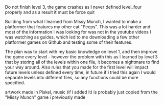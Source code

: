 Do not finish level 3, the game crashes as I never defined level_four properly and as a result it must be force quit

Building from what I learned from Missy Munch, I wanted to make a platformer that features my other cat "Peeps". This was a lot harder and most of the information I was looking for was not in the youtube videos I was watching as guides, which led to me downloading a few other platformer games on Github and testing some of their features.

The plan was to start with my basic knowledge on level 1, and then improve the game every level - however the problem with this as I learned by level 3 that by storing all of the levels within one file, it becomes a nightmare to find your way around. Also rules that you made for the first level will impact future levels unless defined every time, in future if i tried this again I would separate levels into different files, so any functions could be more specified.

artwork made in Piskel, music (if i added it) is probably just copied from the "Missy Munch" game i previously made
